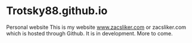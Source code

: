 # Trotsky88.github.io
Personal website
This is my website www.zacsliker.com or zacsliker.com which is hosted through Github.
It is in development.
More to come.
